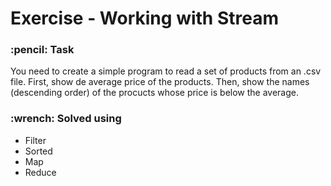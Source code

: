 <h1> Exercise - Working with Stream </h1>                              

<h3> :pencil: Task </h3>
<p>You need to create a simple program to read a set of products from an .csv file. First, show de average price of the products. Then, show the names 
(descending order) of the procucts whose price is below the average.</p>

<h3> :wrench: Solved using  </h3>
<ul>
  <li>Filter</li>
  <li>Sorted</li>
  <li>Map</li>
  <li>Reduce</li>
</ul>

